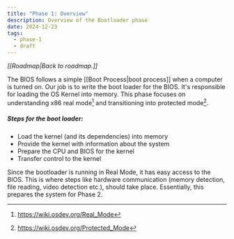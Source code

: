 ```yaml
---
title: "Phase 1: Overview"
description: Overview of the Bootloader phase
date: 2024-12-23
tags:
  - phase-1
  - draft
---
```

*[[Roadmap|Back to roadmap.]]*

The BIOS follows a simple [[Boot Process|boot process]] when a computer is turned on. Our job is to write the boot loader for the BIOS. It's responsible for loading the OS Kernel into memory. This phase focuses on understanding x86 real mode[^1] and transitioning into protected mode[^2].

##### Steps for the boot loader:

- Load the kernel (and its dependencies) into memory
- Provide the kernel with information about the system
- Prepare the CPU and BIOS for the kernel
- Transfer control to the kernel

Since the bootloader is running in Real Mode, it has easy access to the BIOS. This is where steps like hardware communication (memory detection, file reading, video detection etc.), should take place. Essentially, this prepares the system for Phase 2.

[^1]: https://wiki.osdev.org/Real_Mode
[^2]: https://wiki.osdev.org/Protected_Mode